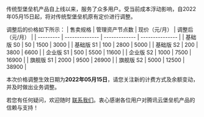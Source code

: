 传统型堡垒机产品自上线以来，服务了众多用户。受当前成本浮动影响，自2022年05月15日起，将对传统型堡垒机原有定价进行调整。

调整后的价格如下所示：
| 售卖规格  | 管理资产节点数 | 现价（元/月） | 调整后（元/月） |
| --------- | -------------- | ------------- | --------------- |
| 基础版 S0 | 50             | 1500          | 3000            |
| 基础版 S1 | 100            | 2800          | 5000            |
| 基础版 S2 | 200            | 3800          | 6600            |
| 企业版 S1 | 500            | 5500          | 11600           |
| 企业版 S2 | 1000           | 7500          | 16900           |
| 旗舰版 S1 | 2000           | 9500          | 26900           |
| 旗舰版 S2 | 5000           | 12500         | 38900           |

本次价格调整生效日期为**2022年05月15日**，请您关注新的计费方式及余额变动，并及时做出业务调整。

若您有任何疑问，欢迎随时 [联系我们](https://cloud.tencent.com/online-service)。衷心感谢各位用户对腾讯云堡垒机产品的信赖与支持！




